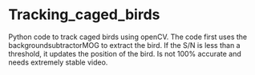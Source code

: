 # Tracking_caged_birds
Python code to track caged birds using openCV. The code first uses the backgroundsubtractorMOG to extract the bird. If the S/N is less than a threshold, it updates the position of the bird. Is not 100% accurate and needs extremely stable video.
